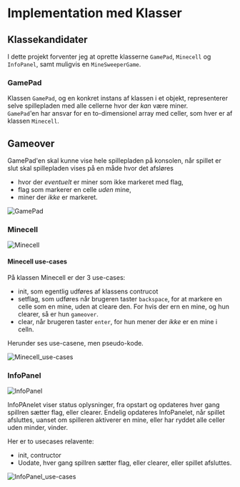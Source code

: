 # Implementation med Klasser

## Klassekandidater

I dette projekt forventer jeg at oprette klasserne `GamePad`, `Minecell` og `InfoPanel`, samt muligvis en `MineSweeperGame`.

### GamePad

Klassen `GamePad`, og en konkret instans af klassen i et objekt, representerer selve spillepladen med alle cellerne hvor der _kan_ være miner.  
`GamePad`'en har ansvar for en to-dimensionel array med celler, som hver er af klassen `Minecell`.

## Gameover 

GamePad'en skal kunne vise hele spillepladen på konsolen, når spillet er slut skal spillepladen vises på en måde hvor det afsløres 
* hvor der _eventuelt_ er miner som ikke markeret med flag, 
* flag som markerer en celle _uden_ mine,
* miner der _ikke_ er markeret.


![GamePad](https://www.plantuml.com/plantuml/png/SoWkIImgAStDuU9ApaaiBbPmJynD3KXCKQZcKW22F9_ClDHY1Ik5pBmIY81pVavfBhA8ja9oQavEiO8lK2M85QqJomML09bLa9YY0JC5g4K7rGHDgChKiiISqiIIL90XnHgQN5orN5mEgNafG8S10000 "GamePad")



### Minecell

![Minecell](https://www.plantuml.com/plantuml/png/RP112i8m44NtFSNiMca5rmL14DpP2uYBQH9j84saauf5F8NW0Js9OvjQ4Ri9yt_V_vEio6FZszf4mY0HRBLLGXa3rmZuIw52UckGG-cSWIKSq93gpJbSMDRMXwdxcbAWhYuPo45Ks30NFn_tE7XMOLDsDUVImB2_22cQrePj9VzN7hIL1PQkRIWveSp7XNVPViR4Pzo7_uLhhI-cliGEy0JstBItUBSdiz0-NaRvZS5ZBv-Tba4UCv9BpW4PTCFnkrTqYrRAIdxb5m00 "Minecell")

#### Minecell use-cases
På klassen Minecell er der 3 use-cases:
* init, som egentlig udføres af klassens contrucot
* setflag, som udføres når brugeren taster `backspace`, for at markere en celle som en mine, uden at cleare den. For hvis der ern en mine, og hun clearer, så er hun `gameover`.
* clear, når brugeren taster `enter`, for hun mener der _ikke_ er en mine i celln.

Herunder ses use-casene, men pseudo-kode.

![Minecell_use-cases](https://www.plantuml.com/plantuml/png/ZLDBRi8m4Dtd56zNa63H0r0XLVriIXSzWPDCWXjZ8tk2u41m4IxMiKdI8AXKouhi-Jo_UJDP1bQUsut9CaCLWnsyhjUCKdigM3kRPMzgGvZFdp3HLlCqownZwi9SrLk1pwqdiUJVr33n3682WfZsS3KEwTeeKwBIjboftBK-J6AYx5SnmOArgSudK-gQi9yTq3XNQgkOF2PjIHPbcnjYkSUyBy5Ug_2XBM41zYrXUpwY9EoKgOLZGSQGpoHqTJvwABbrDiXsaQymJSGgT-MV9UF0k72jvHKfdnysybh8AD8L6SRgIAcLKVMjG8EZ5oIzOGF2OPCx4wl6G_Lm5xGmykebuHRuoXd1ttSwTEYYZ4SaErHI2wZRYHxnageCDmcF5mSg-L1Azz2mvvDVa-W_OCKgElOBs94mVK34LPQL-GFa9Rq_XAz7F7JJKEg5b-ZOg28TXzYuMARa5dbslrkJwLNkq6ehCzZ9CLw9I_JDnuHwEJk1_aEoNvSs_IBU3OgAwl2SKBff7Wt4Kexob_u0 "Minecell_use-cases")

### InfoPanel

![InfoPanel](https://www.plantuml.com/plantuml/png/VP11gW8n38RtFKMMYdY10S6bBXwuSIrncjPY9fMcu-RnZkD9l9YTZkAWyB8epLV-_FcxremfznqRqpAg0cp5nHqAyQ-1KbqGKcWWIAvzeWw31F4_7m-EqK_x9JXafSCtpwd_nYqJ9hA5sDWVcQ3IUYpUEytcJxA_MCmqSq6GY-OO8y_Ddp4ICq4A_fGXkhUkQLxp1_s5Kal5byJ28FX7DlfKqyqrA8o6grKDCQutb9uBdUQDVXepUhtVeBTwJk5AEZ4swt8lt_y0 "InfoPanel")

InfoPAnelet viser status oplysninger, fra opstart og opdateres hver gang spillren sætter flag, eller clearer. Endelig opdateres InfoPanelet, når spillet afsluttes, uanset om spilleren aktiverer en mine, eller har ryddet alle celler uden minder, vinder.

Her er to usecases relavente:
* init, contructor
* Uodate, hver gang spillren sætter flag, eller clearer, eller spillet afsluttes.

![InfoPanel_use-cases](https://www.plantuml.com/plantuml/png/PP9DQiGm38NtFeKOA6HASuKokz9LPzDrHutbr4IMWorJUliwFwMUcIoCUNgIdpvooef9Is1Zc9o2HaX-_5AmFj6WFeenBnW8UXk_fN-6pelNep4IbNPhTB281ket8LiOecHDPT2OuF8gBiuenDrOvvpH7Y-hqtcnmBMHf8H02OhOUkRPCzFCQAa-JTMpl7GRudssg7GNOvFNyM_hDIqJ5RNaEFDF5YyZ9I7miCGwBx5e2_u8A8eCmKljySZNicCSTs5pgETF70cwjgrltCVT_W3ehhQ2WGaJsNQxacd0J73ODbZW81y0CvHL-5W5W1iCRV4EHbjiaLm3gJoWop5K93lK9yWO_hQVOaeqATJeGwLfgINXOfeetHN_rphLQ_stVW40 "InfoPanel_use-cases")



